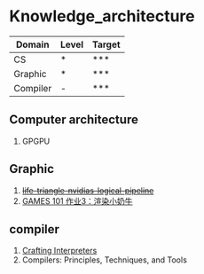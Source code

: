 # Knowledge_architecture

Domain  |Level|Target
--------|:----|:-----
CS      |*    |***
Graphic |*    |***
Compiler|-    |***

## Computer architecture
1. GPGPU

## Graphic
1. ~~[life-triangle-nvidias-logical-pipeline](https://developer.nvidia.com/content/life-triangle-nvidias-logical-pipeline)~~
2. [GAMES 101 作业3：渲染小奶牛](https://zhuanlan.zhihu.com/p/465058581)

## compiler
1. [Crafting Interpreters](http://craftinginterpreters.com/welcome.html)
2. Compilers: Principles, Techniques, and Tools
